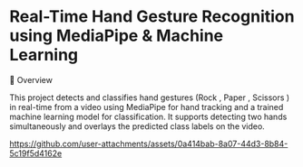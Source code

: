 
#  Real-Time Hand Gesture Recognition using MediaPipe & Machine Learning

🎥 Overview

This project detects and classifies hand gestures (Rock , Paper , Scissors  ) in real-time from a video using MediaPipe for hand tracking and a trained machine learning model for classification. 
It supports detecting two hands simultaneously and overlays the predicted class labels on the video.



https://github.com/user-attachments/assets/0a414bab-8a07-44d3-8b84-5c19f5d4162e



